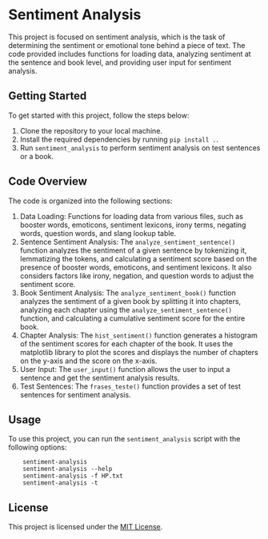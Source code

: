 # Sentiment Analysis

This project is focused on sentiment analysis, which is the task of determining the sentiment or emotional tone behind a piece of text. The code provided includes functions for loading data, analyzing sentiment at the sentence and book level, and providing user input for sentiment analysis.

## Getting Started

To get started with this project, follow the steps below:

1. Clone the repository to your local machine.
2. Install the required dependencies by running `pip install .`.
3. Run `sentiment_analysis` to perform sentiment analysis on test sentences or a book.

## Code Overview

The code is organized into the following sections:

1. Data Loading: Functions for loading data from various files, such as booster words, emoticons, sentiment lexicons, irony terms, negating words, question words, and slang lookup table.
2. Sentence Sentiment Analysis: The `analyze_sentiment_sentence()` function analyzes the sentiment of a given sentence by tokenizing it, lemmatizing the tokens, and calculating a sentiment score based on the presence of booster words, emoticons, and sentiment lexicons. It also considers factors like irony, negation, and question words to adjust the sentiment score.
3. Book Sentiment Analysis: The `analyze_sentiment_book()` function analyzes the sentiment of a given book by splitting it into chapters, analyzing each chapter using the `analyze_sentiment_sentence()` function, and calculating a cumulative sentiment score for the entire book.
4. Chapter Analysis: The `hist_sentiment()` function generates a histogram of the sentiment scores for each chapter of the book. It uses the matplotlib library to plot the scores and displays the number of chapters on the y-axis and the score on the x-axis.
5. User Input: The `user_input()` function allows the user to input a sentence and get the sentiment analysis results.
6. Test Sentences: The `frases_teste()` function provides a set of test sentences for sentiment analysis. 

## Usage

To use this project, you can run the `sentiment_analysis` script with the following options:
```
    sentiment-analysis
    sentiment-analysis --help
    sentiment-analysis -f HP.txt
    sentiment-analysis -t
```

## License

This project is licensed under the [MIT License](LICENSE).
